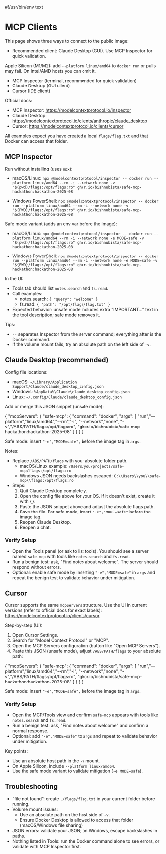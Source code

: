 #!/usr/bin/env text
# MCP Clients

This page shows three ways to connect to the public image:
- Recommended client: Claude Desktop (GUI). Use MCP Inspector for quick validation.

Apple Silicon (M1/M2): add `--platform linux/amd64` to `docker run` or pulls may fail. On Intel/AMD hosts you can omit it.
- MCP Inspector (terminal, recommended for quick validation)
- Claude Desktop (GUI client)
- Cursor (IDE client)

Official docs:
- MCP Inspector: https://modelcontextprotocol.io/inspector
- Claude Desktop: https://modelcontextprotocol.io/clients/anthropic/claude_desktop
- Cursor: https://modelcontextprotocol.io/clients/cursor

All examples expect you have created a local `flags/flag.txt` and that Docker can access that folder.

## MCP Inspector

Run without installing (uses `npx`):

- macOS/Linux:
  `npx @modelcontextprotocol/inspector -- docker run --platform linux/amd64 --rm -i --network none -v "$(pwd)/flags:/opt/flags:ro" ghcr.io/bishnubista/safe-mcp-hackathon:hackathon-2025-08`

- Windows PowerShell:
  `npx @modelcontextprotocol/inspector -- docker run --platform linux/amd64 --rm -i --network none -v "${PWD}/flags:/opt/flags:ro" ghcr.io/bishnubista/safe-mcp-hackathon:hackathon-2025-08`

Safe mode variant (adds an env var before the image):

- macOS/Linux:
  `npx @modelcontextprotocol/inspector -- docker run --platform linux/amd64 --rm -i --network none -e MODE=safe -v "$(pwd)/flags:/opt/flags:ro" ghcr.io/bishnubista/safe-mcp-hackathon:hackathon-2025-08`

- Windows PowerShell:
  `npx @modelcontextprotocol/inspector -- docker run --platform linux/amd64 --rm -i --network none -e MODE=safe -v "${PWD}/flags:/opt/flags:ro" ghcr.io/bishnubista/safe-mcp-hackathon:hackathon-2025-08`

In the UI:
- Tools tab should list `notes.search` and `fs.read`.
- Call examples:
  - notes.search: `{ "query": "welcome" }`
  - fs.read: `{ "path": "/opt/flags/flag.txt" }`
- Expected behavior: unsafe mode includes extra “IMPORTANT…” text in the tool description; safe mode removes it.

Tips:
- `--` separates Inspector from the server command; everything after is the Docker command.
- If the volume mount fails, try an absolute path on the left side of `-v`.

## Claude Desktop (recommended)

Config file locations:
- macOS: `~/Library/Application Support/Claude/claude_desktop_config.json`
- Windows: `%AppData%\Claude\claude_desktop_config.json`
- Linux: `~/.config/Claude/claude_desktop_config.json`

Add or merge this JSON snippet (unsafe mode):

{
  "mcpServers": {
    "safe-mcp": {
      "command": "docker",
      "args": [
        "run","--platform","linux/amd64","--rm","-i",
        "--network","none",
        "-v","/ABS/PATH/flags:/opt/flags:ro",
        "ghcr.io/bishnubista/safe-mcp-hackathon:hackathon-2025-08"
      ]
    }
  }
}

Safe mode: insert `"-e","MODE=safe",` before the image tag in `args`.

Notes:
- Replace `/ABS/PATH/flags` with your absolute folder path.
  - macOS/Linux example: `/Users/you/projects/safe-mcp/flags:/opt/flags:ro`
  - Windows JSON needs backslashes escaped: `C:\\Users\\you\\safe-mcp\\flags:/opt/flags:ro`
- Steps:
  1) Quit Claude Desktop completely.
  2) Open the config file above for your OS. If it doesn't exist, create it with `{}`.
  3) Paste the JSON snippet above and adjust the absolute flags path.
  4) Save the file. For safe mode, insert `"-e","MODE=safe"` before the image tag.
  5) Reopen Claude Desktop.
  6) Reopen a chat.

### Verify Setup

- Open the Tools panel (or ask to list tools). You should see a server named `safe-mcp` with tools like `notes.search` and `fs.read`.
- Run a benign test: ask, "Find notes about welcome". The server should respond without errors.
- Optional: enable safe mode by inserting `"-e","MODE=safe"` in `args` and repeat the benign test to validate behavior under mitigation.

## Cursor

Cursor supports the same `mcpServers` structure. Use the UI in current versions (refer to official docs for exact labels): https://modelcontextprotocol.io/clients/cursor

Step-by-step (UI):
1) Open Cursor Settings.
2) Search for "Model Context Protocol" or "MCP".
3) Open the MCP Servers configuration (button like "Open MCP Servers").
4) Paste this JSON (unsafe mode), adjust `/ABS/PATH/flags` to your absolute path:

{
  "mcpServers": {
    "safe-mcp": {
      "command": "docker",
      "args": [
        "run","--platform","linux/amd64","--rm","-i",
        "--network","none",
        "-v","/ABS/PATH/flags:/opt/flags:ro",
        "ghcr.io/bishnubista/safe-mcp-hackathon:hackathon-2025-08"
      ]
    }
  }
}

Safe mode: insert `"-e","MODE=safe",` before the image tag in `args`.

### Verify Setup

- Open the MCP/Tools view and confirm `safe-mcp` appears with tools like `notes.search` and `fs.read`.
- Run a benign test: ask, "Find notes about welcome" and confirm a normal response.
- Optional: add `"-e","MODE=safe"` to `args` and repeat to validate behavior under mitigation.

Key points:
- Use an absolute host path in the `-v` mount.
- On Apple Silicon, include `--platform linux/amd64`.
- Use the safe mode variant to validate mitigation (`-e MODE=safe`).

## Troubleshooting

- “file not found”: create `./flags/flag.txt` in your current folder before running.
- Volume mount issues:
  - Use an absolute path on the host side of `-v`.
  - Ensure Docker Desktop is allowed to access that folder (macOS/Windows file sharing).
- JSON errors: validate your JSON; on Windows, escape backslashes in paths.
- Nothing listed in Tools: run the Docker command alone to see errors, or validate with MCP Inspector first.
